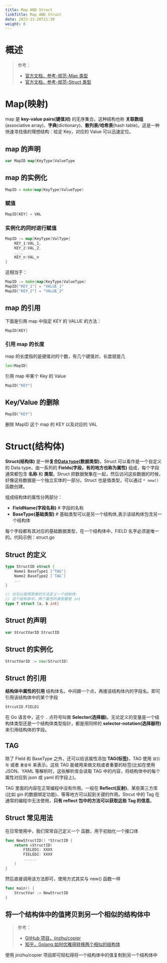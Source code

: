 ```yaml
---
title: Map AND Struct
linkTitle: Map AND Struct
date: 2023-11-20T21:30
weight: 8
---
```


# 概述

> 参考：
> 
> - [官方文档，参考-规范-Map 类型](https://go.dev/ref/spec#Map_types)
> - [官方文档，参考-规范-Struct 类型](https://go.dev/ref/spec#Struct_types)

# Map(映射)

map 是 **key-value pairs(键值对)** 的无序集合。这种结构也称 **关联数组**(associative array)、**字典**(dictionary)、**散列表/哈希表**(hash table)。这是一种快速寻找值的理想结构：给定 Key，对应的 Value 可以迅速定位。

## map 的声明

```go
var MapID map[KeyType]ValueType
```

## map 的实例化

```go
MapID = make(map[KeyType]ValueType)
```

### 赋值

```go
MapID[KEY] = VAL
```

### 实例化的同时进行赋值

```go
MapID := map[KeyType]ValType{
    KEY_1:VAL_1,
    KEY_2:VAL_2,
    ...,
    KEY_n:VAL_n
}
```

这相当于：

```go
MapID := make(map[KeyType]ValueType)
MapID["KEY_1"] = "VALUE_1"
MapID["KEY_2"] = "VALUE_2"
```

## map 的引用

下面是引用 map 中指定 KEY 的 VALUE 的方法：

```go
MapID[KEY]
```

### 引用 map 的长度

map 的长度指的是键值对的个数，有几个键值对，长度就是几

```go
len(MapID)
```

引用 map 中某个 Key 的 Value

```go
MapID["KEY"]
```

## Key/Value 的删除

```go
MapID["KEY"]
```

删除 MapID 这个 map 的 KEY 以及对应的 VAL

# Struct(结构体)

**Struct(结构体)** 是一种**复合[Data type](docs/2.编程/高级编程语言/Go/Go%20规范与标准库/Data%20type.md)(数据类型)**，Struct 可以看作是一个自定义的 Data type，由一系列的 **Fields(字段，有的地方也称为属性)** 组成，每个字段通常都包含 **名称** 和 **类型**。Struct 把数据聚集在一起，然后访问这些数据的时候，好像这些数据是一个独立实体的一部分。Struct 也是值类型，可以通过 `* new()` 函数创建。

组成结构体的属性分两部分：

- **FieldName(字段名称)** # 字段的名称
- **BaseType(基础类型)** # 基础类型可以是另一个结构体,表示该结构体包含另一个结构体

每个字段都有其对应的基础数据类型，在一个结构体中，FIELD 名字必须是唯一的。代码示例：struct.go

## Struct 的定义

```go
type StructID struct {
    Name1 BaseType1 ["TAG"]
    Name2 BaseType2 [`TAG`]
    ...
}

// 也可以使用简单的方法定义一个结构体:
// 这个结构体中，两个属性的类型都是 int
type T struct {a, b int}
```

## Struct 的声明

```go
var StructVarID StructID
```

## Struct 的实例化

```go
StructVarID := new(StructID)
```

## Struct 的引用

**结构体中属性的引用**
结构体名，中间跟一个点，再接该结构体内的字段名。即可引用该结构体中的某个字段

```go
StrcutID.FIELD1
```

在 Go 语言中，这个 `.` 点符号叫做 **Selector(选择器)**。无论定义的变量是一个结构体类型还是一个结构体类型指针，都是用同样的 **selector-notation(选择器符)** 来引用结构体的字段。

## TAG

除了 FIeld 和 BaseType 之外，还可以给该属性添加 **TAG(标签)**，TAG 使用 `双引号` 或者 `重音号` 来表示。这些 TAG 能被用来做文档或者重要的标签(比如在使用 JSON、YAML 等解析时，这些解析库会读取 TAG 中的内容，将结构体中的每个属性对应到 json 或 yaml 的字段上)。

TAG 里面的内容在正常编程中没有作用。一般在 **Reflect(反射)**、某些第三方库(比如 gin 的数据绑定功能)、等等地方可以起到关键的作用。Strcut 中的 Tag 在通常的编程中无法使用，**只有 reflect 包中的方法可以获取这些 Tag 的信息**。

## Struct 常见用法

在日常使用中，我们常常自己定义一个 函数，用于初始化一个接口体

```go
func NewStructID() *StructID {
	return &StructID(
		FIELED1: XXXX
		FIELED2: XXXX
		......
	)
}
```

然后直接调用该方法即可，使用方式其实与 new() 函数一样

```go
func main() {
	StructVar := NewStructID
}
```

## 将一个结构体中的值拷贝到另一个相似的结构体中

> 参考：
> - [GitHub 项目，jinzhu/copier](https://github.com/jinzhu/copier)
> - [知乎，Golang 如何优雅得转换两个相似的结构体](https://www.zhihu.com/question/449267385)

使用 jinzhu/copier 项目即可轻松得将一个结构体中的值复制到另一个结构体中
